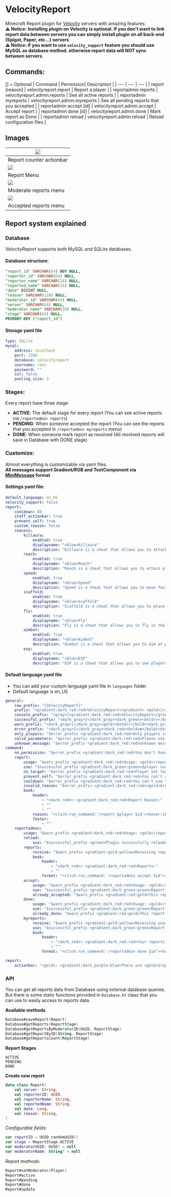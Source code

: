 # VelocityReport
Minecraft Report plugin for [Velocity](https://github.com/PaperMC/Velocity) servers with amazing features.  
**⚠️ Notice: Installing plugin on Velocity is optional. If you don't want to link report data between servers you can simply install plugin on all back-end (Spigot, Paper, etc...) servers**   
**⚠️ Notice: If you want to use `velocity_support` feature you should use MySQL as database method. otherwise report data will NOT sync between servers.**

## Commands:
[] = Optional
| Command | Permission| Description |
| --- | --- | --- |
| report <player> [reason] | velocityreport.report | Report a player |
| reportadmin reports | velocityreport.admin.reports | See all active reports |
| reportadmin myreports | velocityreport.admin.myreports | See all pending reports that you accepted |
| reportadmin accept [id] | velocityreport.admin.accept | Accept report |
| reportadmin done [id] | velocityreport.admin.done | Mark report as Done |
| reportadmin reload | velocityreport.admin.reload | Reload configuration files |

## Images
| ![](https://i.imgur.com/pDdXDo6.png) |
| --- |
| Report counter actionbar |
| ![](https://i.imgur.com/sMTUcMN.png) |
| Report Menu |
| ![](https://i.imgur.com/JqjPBmN.png) |
| Moderate reports menu |
| ![](https://i.imgur.com/XI1uGjb.png) |
| Accepted reports menu |

## Report system explained
### Database
VelocityReport supports both MySQL and SQLite databases.  
  
#### Database structure:
```sql
"report_id" VARCHAR(64) NOT NULL,
"reporter_id" VARCHAR(64) NULL,
"reporter_name" VARCHAR(16) NULL,
"reported_name" VARCHAR(16) NULL,
"date" BIGINT NULL,
"reason" VARCHAR(128) NULL,
"moderator_id" VARCHAR(64) NULL,
"server" VARCHAR(64) NULL,
"moderator_name" VARCHAR(16) NULL,
"stage" VARCHAR(64) NULL,
PRIMARY KEY ("report_id")
```  
#### Storage yaml file
```yml
type: SQLite
mysql:
    address: localhost
    port: 3306
    database: velocityreport
    username: root
    password: ""
    ssl: false
    pooling_size: 3
```

### Stages:
Every report have three stage:
- **ACTIVE**: The default stage for every report (You can see active reports via `/reportadmin reports`)
- **PENDING**: When someone accepted the report (You can see the reports that you accepted in `/reportadmin myreports` menu)
- **DONE**: When someone mark report as resolved (All resolved reports will save in Database with DONE stage)

### Customize:   
Almost everything is customizable via yaml files.   
**All messages support Gradient/RGB and TextComponent via [MiniMessage](https://docs.adventure.kyori.net/minimessage/) format**

#### Settings yaml file:
```yml
default_language: en_US
velocity_support: false
report:
    cooldown: 60
    staff_actionbar: true
    prevent_self: true
    custom_reason: false
    reasons:
        killaura:
            enabled: true
            displayname: "<blue>Killaura"
            description: "Killaura is a cheat that allows you to attack players without looking at them."
        reach:
            enabled: true
            displayname: "<blue>Reach"
            description: "Reach is a cheat that allows you to attack players from a long distance."
        speed:
            enabled: true
            displayname: "<blue>Speed"
            description: "Speed is a cheat that allows you to move faster than normal."
        scaffold:
            enabled: true
            displayname: "<blue>Scaffold"
            description: "Scaffold is a cheat that allows you to place blocks under you."
        fly:
            enabled: true
            displayname: "<blue>Fly"
            description: "Fly is a cheat that allows you to fly in the air."
        aimbot:
            enabled: true
            displayname: "<blue>Aimbot"
            description: "Aimbot is a cheat that allows you to aim at players automatically."
        esp:
            enabled: true
            displayname: "<blue>ESP"
            description: "ESP is a cheat that allows you to see players through walls."
```

#### Default language yaml file
* You can add your custom language yaml file in `languages` folder
* Default language is en_US
```yml
general:
    raw_prefix: "[VelocityReport]"
    prefix: "<gradient:dark_red:red>VelocityReport</gradient> <gold>|</gold>"
    console_prefix: "<gray>[<gradient:dark_red:red>VelocityReport</gradient>]</gray>"
    successful_prefix: "<dark_gray>[</dark_gray><dark_green><bold>✔</bold><dark_gray>]</dark_gray>"
    warn_prefix: "<dark_gray>[</dark_gray><gold><bold>!</bold><dark_gray>]</dark_gray>"
    error_prefix: "<dark_gray>[</dark_gray><dark_red><bold>✘</bold><dark_gray>]</dark_gray>"
    only_players: "$error_prefix <gradient:dark_red:red>Only players can use this command."
    valid_parameters: "$error_prefix <gradient:dark_red:red>Please use a valid parameter for this command. <dark_gray>($argument)"
    unknown_message: "$error_prefix <gradient:dark_red:red>Unknown message!"
command:
    no_permission: "$error_prefix <gradient:dark_red:red>You don't have permission to use this command! <dark_gray>($permission)"
    report:
        usage: "$warn_prefix <gradient:dark_red:red>Usage: <gold>/report <yellow><user> [reason]"
        use: "$successful_prefix <gradient:dark_green:green>$player successfully reported for <aqua>$reason<aqua>!"
        no_target: "$error_prefix <gradient:dark_red:red>Player not found!"
        prevent_self: "$error_prefix <gradient:dark_red:red>You can't report yourself!"
        cooldown: "$error_prefix <gradient:dark_red:red>You can't use this command for <gold>$time</gold> seconds!"
        invalid_reason: "$error_prefix <gradient:dark_red:red><gold>$reason</gold> is not an invalid reason!"
        book:
            header:
                - "<dark_red>❐ <gradient:dark_red:red>Report Reason:"
                - ""
                - ""
            reason: "<click:run_command:'/report $player $id'><hover:show_text:'<blue>Description: $description \n\n <yellow>Click to report!'><gold>● <dark_blue>$name</hover></click>"
            footer:
                - ""
    reportadmin:
        usage: "$warn_prefix <gradient:dark_red:red>Usage: <gold>/reportadmin <yellow><args>"
        reload:
            use: "$successful_prefix <green>Plugin successfully reloaded!"
        reports:
            receive: "$warn_prefix <gradient:gold:yellow>Receiving reports data from database..."
            book:
                header:
                    - "<dark_red>❐ <gradient:dark_red:red>Reports:"
                    - ""
                format: "<click:run_command:'/reportadmin accept $id'><hover:show_text:'<blue>Reporter: <aqua>$reporter</aqua>\nReported: <aqua>$reported</aqua>\nServer: <aqua>$server</aqua>\n\nReason: <aqua>$reason</aqua>\n\n <yellow>Click to follow up report!'><gold>● <dark_blue>$reported</hover></click>"
        accept:
            usage: "$warn_prefix <gradient:dark_red:red>Usage: <gold>/reportadmin accept <yellow><report id>"
            use: "$successful_prefix <gradient:dark_green:green>Report successfully accepted ($id)!"
            already_accepted: "$warn_prefix <gradient:red:gold>This report doesn't exist or already accepted ($id)!"
        done:
            usage: "$warn_prefix <gradient:dark_red:red>Usage: <gold>/reportadmin done <yellow><report id>"
            use: "$successful_prefix <gradient:dark_green:green>Report successfully done ($id)!"
            already_done: "$warn_prefix <gradient:red:gold>This report doesn't exist or already done ($id)!"
        myreports:
            receive: "$warn_prefix <gradient:gold:yellow>Receiving your reports data from database..."
            use: "$successful_prefix <gradient:dark_green:green>Report successfully done ($id)!"
            book:
                header:
                    - "<dark_red>❐ <gradient:dark_red:red>Your reports:"
                    - ""
                format: "<click:run_command:'/reportadmin done $id'><hover:show_text:'<blue>Reporter: <aqua>$reporter</aqua>\nReported: <aqua>$reported</aqua>\nServer: <aqua>$server</aqua>\n\nReason: <aqua>$reason</aqua>\n\n <yellow>Click to mark as done!'><gold>● <dark_blue>$reported</hover></click>"

report:
    actionbar: "<gold>⚠ <gradient:dark_purple:blue>There are <gold>$reports</gold> reports!"
```

### API
You can get all reports data from Database using external database queries.  
But there is some static functions provided in `Database.kt` class that you can use to easily access to reports data.  
   
**Available methods**   
```kotlin
Database#saveReport(Report)
Database#getReports(ReportStage)
Database#getReportsByModeratorID(UUID, ReportStage)
Database#getReportByID(String, ReportStage)
Database#getReportsCount(ReportStage)
```
   
**Report Stages**   
```
ACTIVE
PENDING
DONE
```
   
**Create new report**   
```kotlin
data class Report(
    val server: String,
    val reporterID: UUID,
    val reporterName: String,
    val reportedName: String,
    val date: Long,
    val reason: String,
)
```   
*Configurable fields:*    
```kotlin
var reportID = UUID.randomUUID()
var stage = ReportStage.ACTIVE
var moderatorUUID: UUID? = null
var moderatorName: String? = null
```   
*Report methods:*   
```kotlin
Report#setModerator(Player)
Report#active
Report#pending
Report#done
Report#update
```
